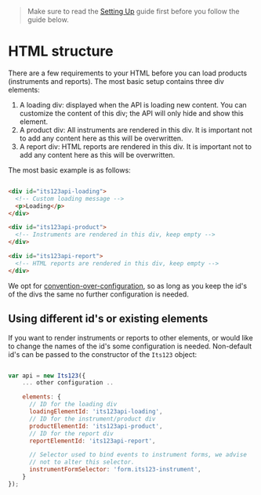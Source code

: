 > Make sure to read the [Setting Up](loading-product.md) guide first before you follow the guide below.

# HTML structure

There are a few requirements to your HTML before you can load products (instruments and reports). The most basic setup contains three div elements:

1.  A loading div: displayed when the API is loading new content. You can customize the content
    of this div; the API will only hide and show this element.
2.  A product div: All instruments are rendered in this div. It is important not to add
    any content here as this will be overwritten.
3. A report div: HTML reports are rendered in this div. It is important not to add
    any content here as this will be overwritten.

The most basic example is as follows:

```HTML

<div id="its123api-loading">
  <!-- Custom loading message -->
  <p>Loading</p>
</div>

<div id="its123api-product">
  <!-- Instruments are rendered in this div, keep empty -->
</div>

<div id="its123api-report">
  <!-- HTML reports are rendered in this div, keep empty -->
</div>
```

We opt for [convention-over-configuration](https://en.wikipedia.org/wiki/Convention_over_configuration), so as long as you keep the id's of the divs the same no further configuration is needed.

## Using different id's or existing elements

If you want to render instruments or reports to other elements, or would like to change the names of the
id's some configuration is needed. Non-default id's can be passed to the constructor of the `Its123` object:

```js

var api = new Its123({
    ... other configuration ..

    elements: {
      // ID for the loading div
      loadingElementId: 'its123api-loading',
      // ID for the instrument/product div
      productElementId: 'its123api-product',
      // ID for the report div
      reportElementId: 'its123api-report',

      // Selector used to bind events to instrument forms, we advise
      // not to alter this selector.
      instrumentFormSelector: 'form.its123-instrument',
    }
});
```
